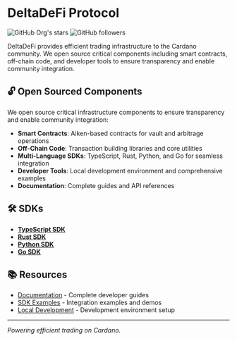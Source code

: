# DeltaDeFi Protocol

![GitHub Org's stars](https://img.shields.io/github/stars/deltadefi-protocol?style=social)
![GitHub followers](https://img.shields.io/github/followers/deltadefi-protocol?style=social)

DeltaDeFi provides efficient trading infrastructure to the Cardano community. We open source critical components including smart contracts, off-chain code, and developer tools to ensure transparency and enable community integration.

## 🔓 Open Sourced Components

We open source critical infrastructure components to ensure transparency and enable community integration:

- **Smart Contracts**: Aiken-based contracts for vault and arbitrage operations
- **Off-Chain Code**: Transaction building libraries and core utilities
- **Multi-Language SDKs**: TypeScript, Rust, Python, and Go for seamless integration
- **Developer Tools**: Local development environment and comprehensive examples
- **Documentation**: Complete guides and API references

## 🛠️ SDKs

- **[TypeScript SDK](https://github.com/deltadefi-protocol/typescript-sdk)**
- **[Rust SDK](https://github.com/deltadefi-protocol/rust-sdk)**
- **[Python SDK](https://github.com/deltadefi-protocol/python-sdk)**
- **[Go SDK](https://github.com/deltadefi-protocol/go-sdk)**

## 📚 Resources

- [Documentation](https://github.com/deltadefi-protocol/deltadefi-docs) - Complete developer guides
- [SDK Examples](https://github.com/deltadefi-protocol/sdks-demo) - Integration examples and demos
- [Local Development](https://github.com/deltadefi-protocol/delta-defi-local) - Development environment setup

---

_Powering efficient trading on Cardano._
